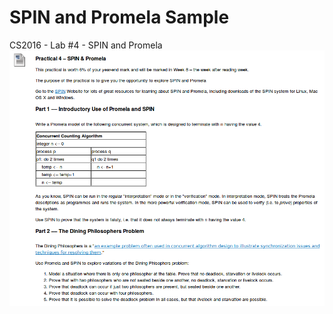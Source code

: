 # SPIN and Promela Sample
CS2016 - Lab #4 - SPIN and Promela
![Question](https://raw.githubusercontent.com/CSIGildea/SPIN_and_Promela_Sample/master/promela.png?token=AYSfNWr9zfj3HTCVAtSyvaIECtLVLxdLks5ayh30wA%3D%3D "Lab Question")

